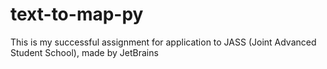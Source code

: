# text-to-map-py
 This is my successful assignment for application to JASS (Joint Advanced Student School), made by JetBrains 
